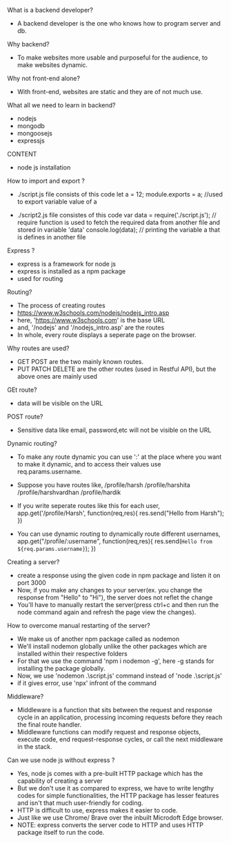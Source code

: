 What is a backend developer?
- A backend developer is the one who knows how to program server and db.

Why backend?
- To make websites more usable and purposeful for the audience, to make websites dynamic.

Why not front-end alone?
- With front-end, websites are static and they are of not much use.

What all we need to learn in backend?
- nodejs
- mongodb
- mongoosejs
- expressjs

CONTENT
- node js installation



How to import and export ?
- ./script.js file consists of this code
        let a = 12;
        module.exports = a; //used to export variable value of a
    
- ./script2.js file consistes of this code
        var data = require('./script.js'); // require function is used to fetch the required data from another file and stored in variable 'data'
        console.log(data); // printing the variable a that is defines in another file


Express ?
- express is a framework for node js
- express is installed as a npm package
- used for routing

Routing?
- The process of creating routes
- https://www.w3schools.com/nodejs/nodejs_intro.asp
- here, 'https://www.w3schools.com' is the base URL
- and, '/nodejs' and '/nodejs_intro.asp' are the routes
- In whole, every route displays a seperate page on the browser.

Why routes are used?
- GET POST are the two mainly known routes.
- PUT PATCH DELETE are the other routes (used in Restful API), but the above ones are mainly used


GEt route? 
- data will be visible on the URL

POST route?
- Sensitive data like email, password,etc will not be visible on the URL

Dynamic routing?
- To make any route dynamic you can use ':' at the place where you want to make it dynamic, and to access their values use req.params.username.
- Suppose you have routes like,
  /profile/harsh
  /profile/harshita
  /profile/harshvardhan
  /profile/hardik
  
- If you write seperate routes like this for each user,
     app.get('/profile/Harsh', function(req,res){
        res.send("Hello from Harsh");
     })

- You can use dynamic routing to dynamically route different usernames,
    app.get("/profile/:username", function(req,res){
        res.send(`Hello from ${req.params.username}`);
    })


Creating a server?
- create a response using the given code in npm package and listen it on port 3000
- Now, if you make any changes to your server(ex. you change the response from "Hello" to "Hi"), the server does not reflet the change
- You'll have to manually restart the server(press ctrl+c and then run the node command again and refresh the page view the changes).


How to overcome manual restarting of the server?
- We make us of another npm package called as nodemon
- We'll install nodemon globally unlike the other packages which are installed within their respective folders
- For that we use the command 'npm i nodemon -g', here -g stands for installing the package globally.
- Now, we use 'nodemon .\script.js' command instead of 'node .\script.js'
- if it gives error, use 'npx' infront of the command

Middleware?
- Middleware is a function that sits between the request and response cycle in an application, processing incoming requests before they reach the final route handler. 
- Middleware functions can modify request and response objects, execute code, end request-response cycles, or call the next middleware in the stack.

Can we use node js without express ?
- Yes, node js comes with a pre-built HTTP package which has the capability of creating a server
- But we don't use it as compared to express, we have to write lengthy codes for simple functionalities, the HTTP package has lesser features and isn't that much user-friendly for coding. 
- HTTP is difficult to use, express makes it easier to code.
- Just like we use Chrome/ Brave over the inbuilt Microdoft Edge browser.
- NOTE: express converts the server code to HTTP and uses HTTP package itself to run the code.
